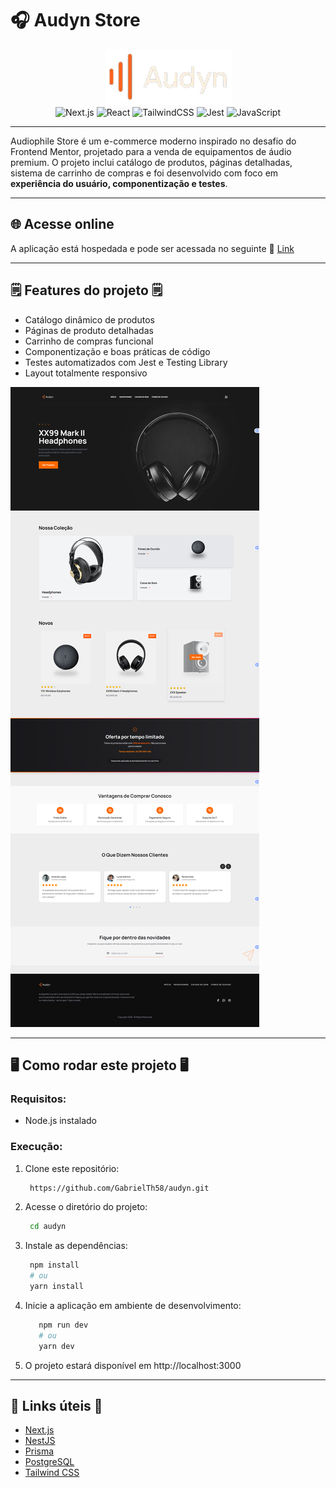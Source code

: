 # 🎧 Audyn Store  

<div align="center">
 <img src="./public/logo.png" alt="Logo" />

<div data-badges>
    <img src="https://img.shields.io/badge/next.js-%23000000.svg?style=for-the-badge&logo=nextdotjs&logoColor=white" alt="Next.js" />
    <img src="https://img.shields.io/badge/react-%2320232a.svg?style=for-the-badge&logo=react&logoColor=%2361DAFB" alt="React" />
  <img src="https://img.shields.io/badge/tailwindcss-%2338B2AC.svg?style=for-the-badge&logo=tailwind-css&logoColor=white" alt="TailwindCSS" />
    <img src="https://img.shields.io/badge/jest-%23C21325.svg?style=for-the-badge&logo=jest&logoColor=white" alt="Jest" />
    <img src="https://img.shields.io/badge/javascript-%23323330.svg?style=for-the-badge&logo=javascript&logoColor=%23F7DF1E" alt="JavaScript" />
</div>
</div>

---

Audiophile Store é um e-commerce moderno inspirado no desafio do Frontend Mentor, projetado para a venda de equipamentos de áudio premium. O projeto inclui catálogo de produtos, páginas detalhadas, sistema de carrinho de compras e foi desenvolvido com foco em **experiência do usuário, componentização e testes**.  

---

## 🌐 Acesse online  

A aplicação está hospedada e pode ser acessada no seguinte 🔗 [Link](https://audyn.vercel.app/)  

---

## 🗒️ Features do projeto 🗒️  

- Catálogo dinâmico de produtos  
- Páginas de produto detalhadas  
- Carrinho de compras funcional  
- Componentização e boas práticas de código  
- Testes automatizados com Jest e Testing Library  
- Layout totalmente responsivo  

![](./public/preview.png)  

---


## 🖥️ Como rodar este projeto 🖥️  

### Requisitos:  
- Node.js instalado  

### Execução:  

1. Clone este repositório:  

   ```sh
    https://github.com/GabrielTh58/audyn.git
   
2. Acesse o diretório do projeto:
   ```sh
    cd audyn

4. Instale as dependências:
   ```sh
    npm install
    # ou
    yarn install

4. Inicie a aplicação em ambiente de desenvolvimento:
   ```sh
      npm run dev
      # ou
      yarn dev
   
5. O projeto estará disponível em http://localhost:3000

--- 
## 💎 Links úteis 💎

- [Next.js](https://nextjs.org/docs)
- [NestJS](https://docs.nestjs.com/)
- [Prisma](https://www.prisma.io/docs)
- [PostgreSQL](https://www.postgresql.org/docs/)
- [Tailwind CSS](https://tailwindcss.com/docs)



